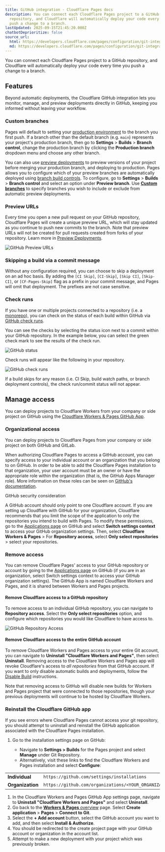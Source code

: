 ```yaml
---
title: GitHub integration · Cloudflare Pages docs
description: You can connect each Cloudflare Pages project to a GitHub
  repository, and Cloudflare will automatically deploy your code every time you
  push a change to a branch.
lastUpdated: 2025-09-15T21:45:20.000Z
chatbotDeprioritize: false
source_url:
  html: https://developers.cloudflare.com/pages/configuration/git-integration/github-integration/
  md: https://developers.cloudflare.com/pages/configuration/git-integration/github-integration/index.md
---
```


You can connect each Cloudflare Pages project to a GitHub repository, and Cloudflare will automatically deploy your code every time you push a change to a branch.

## Features

Beyond automatic deployments, the Cloudflare GitHub integration lets you monitor, manage, and preview deployments directly in GitHub, keeping you informed without leaving your workflow.

### Custom branches

Pages will default to setting your [production environment](https://developers.cloudflare.com/pages/configuration/branch-build-controls/#production-branch-control) to the branch you first push. If a branch other than the default branch (e.g. `main`) represents your project's production branch, then go to **Settings** > **Builds** > **Branch control**, change the production branch by clicking the **Production branch** dropdown menu and choose any other branch.

You can also use [preview deployments](https://developers.cloudflare.com/pages/configuration/preview-deployments/) to preview versions of your project before merging your production branch, and deploying to production. Pages allows you to configure which of your preview branches are automatically deployed using [branch build controls](https://developers.cloudflare.com/pages/configuration/branch-build-controls/). To configure, go to **Settings** > **Builds** > **Branch control** and select an option under **Preview branch**. Use [**Custom branches**](https://developers.cloudflare.com/pages/configuration/branch-build-controls/) to specify branches you wish to include or exclude from automatic preview deployments.

### Preview URLs

Every time you open a new pull request on your GitHub repository, Cloudflare Pages will create a unique preview URL, which will stay updated as you continue to push new commits to the branch. Note that preview URLs will not be created for pull requests created from forks of your repository. Learn more in [Preview Deployments](https://developers.cloudflare.com/pages/configuration/preview-deployments/).

![GitHub Preview URLs](https://developers.cloudflare.com/_astro/ghpreviewurls.DuZwczMZ_18Cm2.webp)

### Skipping a build via a commit message

Without any configuration required, you can choose to skip a deployment on an ad hoc basis. By adding the `[CI Skip]`, `[CI-Skip]`, `[Skip CI]`, `[Skip-CI]`, or `[CF-Pages-Skip]` flag as a prefix in your commit message, and Pages will omit that deployment. The prefixes are not case sensitive.

### Check runs

If you have one or multiple projects connected to a repository (i.e. a [monorepo](https://developers.cloudflare.com/pages/configuration/monorepos/)), you can check on the status of each build within GitHub via [GitHub check runs](https://docs.github.com/en/pull-requests/collaborating-with-pull-requests/collaborating-on-repositories-with-code-quality-features/about-status-checks#checks).

You can see the checks by selecting the status icon next to a commit within your GitHub repository. In the example below, you can select the green check mark to see the results of the check run.

![GitHub status](https://developers.cloudflare.com/_astro/gh-status-check-runs.DkY_pO9C_1RDE3u.webp)

Check runs will appear like the following in your repository.

![GitHub check runs](https://developers.cloudflare.com/_astro/ghcheckrun.Cv3SMhfT_2kRJYa.webp)

If a build skips for any reason (i.e. CI Skip, build watch paths, or branch deployment controls), the check run/commit status will not appear.

## Manage access

You can deploy projects to Cloudflare Workers from your company or side project on GitHub using the [Cloudflare Workers & Pages GitHub App](https://github.com/apps/cloudflare-workers-and-pages).

### Organizational access

You can deploy projects to Cloudflare Pages from your company or side project on both GitHub and GitLab.

When authorizing Cloudflare Pages to access a GitHub account, you can specify access to your individual account or an organization that you belong to on GitHub. In order to be able to add the Cloudflare Pages installation to that organization, your user account must be an owner or have the appropriate role within the organization (that is, the GitHub Apps Manager role). More information on these roles can be seen on [GitHub's documentation](https://docs.github.com/en/organizations/managing-peoples-access-to-your-organization-with-roles/roles-in-an-organization#github-app-managers).

GitHub security consideration

A GitHub account should only point to one Cloudflare account. If you are setting up Cloudflare with GitHub for your organization, Cloudflare recommends that you limit the scope of the application to only the repositories you intend to build with Pages. To modify these permissions, go to the [Applications page](https://github.com/settings/installations) on GitHub and select **Switch settings context** to access your GitHub organization settings. Then, select **Cloudflare Workers & Pages** > For **Repository access**, select **Only select repositories** > select your repositories.

### Remove access

You can remove Cloudflare Pages' access to your GitHub repository or account by going to the [Applications page](https://github.com/settings/installations) on GitHub (if you are in an organization, select Switch settings context to access your GitHub organization settings). The GitHub App is named Cloudflare Workers and Pages, and it is shared between Workers and Pages projects.

#### Remove Cloudflare access to a GitHub repository

To remove access to an individual GitHub repository, you can navigate to **Repository access**. Select the **Only select repositories** option, and configure which repositories you would like Cloudflare to have access to.

![GitHub Repository Access](https://developers.cloudflare.com/_astro/github-repository-access.DGHekBft_Z1VFnS0.webp)

#### Remove Cloudflare access to the entire GitHub account

To remove Cloudflare Workers and Pages access to your entire Git account, you can navigate to **Uninstall "Cloudflare Workers and Pages"**, then select **Uninstall**. Removing access to the Cloudflare Workers and Pages app will revoke Cloudflare's access to *all repositories* from that GitHub account. If you want to only disable automatic builds and deployments, follow the [Disable Build](https://developers.cloudflare.com/workers/ci-cd/builds/#disconnecting-builds) instructions.

Note that removing access to GitHub will disable new builds for Workers and Pages project that were connected to those repositories, though your previous deployments will continue to be hosted by Cloudflare Workers.

### Reinstall the Cloudflare GitHub app

If you see errors where Cloudflare Pages cannot access your git repository, you should attempt to uninstall and reinstall the GitHub application associated with the Cloudflare Pages installation.

1. Go to the installation settings page on GitHub:

   * Navigate to **Settings > Builds** for the Pages project and select **Manage** under Git Repository.
   * Alternatively, visit these links to find the Cloudflare Workers and Pages installation and select **Configure**:

| | |
| - | - |
| **Individual** | `https://github.com/settings/installations` |
| **Organization** | `https://github.com/organizations/<YOUR_ORGANIZATION_NAME>/settings/installations` |

1. In the Cloudflare Workers and Pages GitHub App settings page, navigate to **Uninstall "Cloudflare Workers and Pages"** and select **Uninstall**.
2. Go back to the [**Workers & Pages** overview](https://dash.cloudflare.com) page. Select **Create application** > **Pages** > **Connect to Git**.
3. Select the **+ Add account** button, select the GitHub account you want to add, and then select **Install & Authorize**.
4. You should be redirected to the create project page with your GitHub account or organization in the account list.
5. Attempt to make a new deployment with your project which was previously broken.
